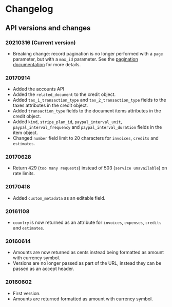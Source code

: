 # Changelog

## API versions and changes

### 20210316 (Current version)
* Breaking change: record pagination is no longer performed with a `page` parameter, but with a `max_id` parameter. See the [pagination documentation](https://developers.quaderno.io/api/#pagination) for more details.

### 20170914
* Added the accounts API
* Added the `related_document` to the credit object.
* Added `tax_1_transaction_type` and `tax_2_transaction_type` fields to the taxes attributes in the credit object.
* Added `transaction_type` fields to the document items attributes in the credit object.
* Added `kind`, `stripe_plan_id`, `paypal_interval_unit`, `paypal_interval_frequency` and `paypal_interval_duration` fields in the item object.
* Changed `number` field limit to 20 characters for `invoices`, `credits` and `estimates`.

### 20170628
* Return 429 (`too many requests`) instead of 503 (`service unavailable`) on rate limits.

### 20170418
* Added `custom_metadata` as an editable field.

### 20161108
* `country` is now returned as an attribute for `invoices`, `expenses`, `credits` and `estimates`.

### 20160614
* Amounts are now returned as cents instead being formatted as amount with currency symbol.
* Versions are no longer passed as part of the URL, instead they can be passed as an accept header.

### 20160602
* First version.
* Amounts are returned formatted as amount with currency symbol.
